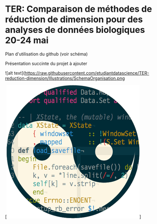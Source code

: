 # TER: Comparaison de méthodes de réduction de dimension pour des analyses de données biologiques 20-24 mai

Plan d'utilisation du github (voir schéma)

Présentation succinte du projet à ajouter

![alt text](https://raw.githubusercontent.com/etudiantdatascience/TER-reduction-dimension/Illustrations/SchemaOrganisation.png
      
[![solarized dualmode](https://github.com/altercation/solarized/raw/master/img/solarized-yinyang.png)]
